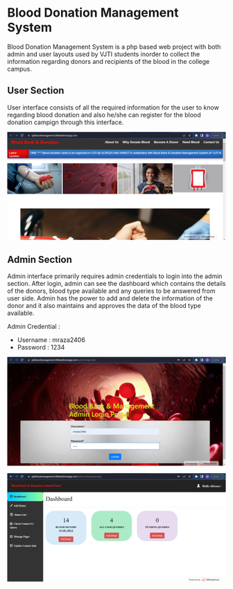 # Blood Donation Management System

Blood Donation Management System is a php based web project with both admin and user layouts used by VJTI students inorder to collect the information regarding donors and recipients of the blood in the college campus.

## User Section

User interface consists of all the required information for the user to know regarding blood donation and also he/she can register for the blood donation campign through this interface.

![User_image](image/User_img.png)

## Admin Section

Admin interface primarily requires admin credentials to login into the admin section. After login, admin can see the dashboard which contains the details of the donors, blood type available and any queries to be answered from user side. Admin has the power to add and delete the information of the donor and it also maintains and approves the data of the blood type available.

Admin Credential :

- Username : mraza2406
- Password : 1234

![Admin_image1](image/Admin_img1.png)

![Admin_image2](image/Admin_img2.png)
